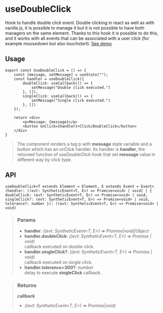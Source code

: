 # useDoubleClick
Hook to handle double click event. Double clicking in react as well as with vanilla js, it is possible to manage it but it is not possible to have both managers on the same element. Thanks to this hook it is possible to do this, and it works with all events that can be associated with a user click (for example _mousedown_ but also _touchstart_). [See demo](https://ndriadev.github.io/react-tools/#/hooks/events/useDoubleClick)

## Usage

```tsx
export const UseDoubleClick = () => {
	const [message, setMessage] = useState("");
	const handler = useDoubleClick({
		doubleClick: useCallback(() => {
			setMessage("Double click executed.")
		}, []),
		singleClick: useCallback(() => {
			setMessage("Single click executed.")
		}, [])
	});

	return <div>
		<p>Message: {message}</p>
		<button onClick={handler}>Click/DoubleClick</button>
	</div>
}
```

> The component renders a tag p with __message__ state variable and a button which has an onClick handler. Its handler is __handler__, the returned function of _useDoubleClick_ hook that set __message__ value in different way by click type.


## API

```tsx
useDoubleClick<T extends Element = Element, E extends Event = Event>(handler: ((evt: SyntheticEvent<T, E>) => Promise<void> | void) | { doubleClick: (evt: SyntheticEvent<T, E>) => Promise<void> | void, singleClick?: (evt: SyntheticEvent<T, E>) => Promise<void> | void, tolerance?: number }): ((evt: SyntheticEvent<T, E>) => Promise<void> | void)
```

> ### Params
>
> - __handler__: _((evt: SyntheticEvent<T, E>) => Promise<void>|void)|Object_
> - __handler.doubleClick__: _((evt: SyntheticEvent<T, E>) => Promise<void> | void)_  
callback executed on double click.
> - __handler.singleClick?__: _((evt: SyntheticEvent<T, E>) => Promise<void> | void)_  
callback executed on single click.
> - __handler.tolerance=300?__: _number_  
delay to execute __singleClick__ callback.
>


> ### Returns
>
> __callback__
> - _((evt: SyntheticEvent<T, E>) => Promise<void>|void)_  
>